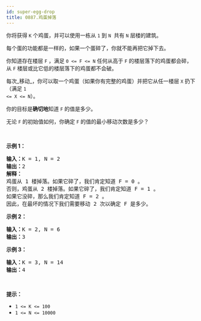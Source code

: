```yaml
---
id: super-egg-drop
title: 0887.鸡蛋掉落
---
```

你将获得 <code>K</code> 个鸡蛋，并可以使用一栋从 <code>1</code> 到 <code>N</code>  共有 <code>N</code> 层楼的建筑。

每个蛋的功能都是一样的，如果一个蛋碎了，你就不能再把它掉下去。

你知道存在楼层 <code>F</code> ，满足 <code>0 &lt;= F &lt;= N</code> 任何从高于 <code>F</code> 的楼层落下的鸡蛋都会碎，从 <code>F</code> 楼层或比它低的楼层落下的鸡蛋都不会破。

每次_移动_，你可以取一个鸡蛋（如果你有完整的鸡蛋）并把它从任一楼层 <code>X</code> 扔下（满足 <code>1 &lt;= X &lt;= N</code>）。

你的目标是**确切地**知道 <code>F</code> 的值是多少。

无论 <code>F</code> 的初始值如何，你确定 <code>F</code> 的值的最小移动次数是多少？

 

**示例 1：**


<pre><strong>输入：</strong>K = 1, N = 2<br/><strong>输出：</strong>2<br/><strong>解释：</strong><br/>鸡蛋从 1 楼掉落。如果它碎了，我们肯定知道 F = 0 。<br/>否则，鸡蛋从 2 楼掉落。如果它碎了，我们肯定知道 F = 1 。<br/>如果它没碎，那么我们肯定知道 F = 2 。<br/>因此，在最坏的情况下我们需要移动 2 次以确定 F 是多少。<br/></pre>

**示例 2：**


<pre><strong>输入：</strong>K = 2, N = 6<br/><strong>输出：</strong>3<br/></pre>

**示例 3：**


<pre><strong>输入：</strong>K = 3, N = 14<br/><strong>输出：</strong>4<br/></pre>

 

**提示：**

- <code>1 &lt;= K &lt;= 100</code>
- <code>1 &lt;= N &lt;= 10000</code>